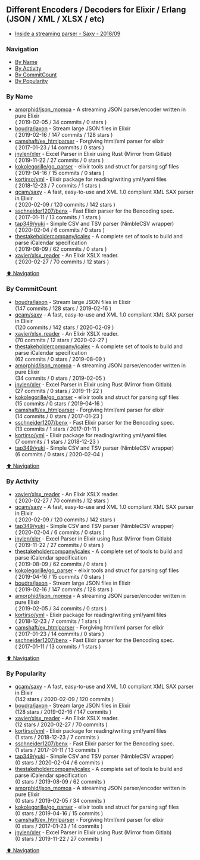 ## Different Encoders / Decoders for Elixir / Erlang (JSON / XML / XLSX / etc)

- [Inside a streaming parser - Saxy - 2018/09](https://hqc.io/posts/inside-a-streaming-parser)

### Navigation

- [By Name](#by-name)
- [By Activity](#by-activity)
- [By CommitCount](#by-commitcount)
- [By Popularity](#by-popularity)

### By Name
<!-- PROJECTS_LIST -->
- [amorphid/json_momoa](https://github.com/amorphid/json_momoa) - A streaming JSON parser/encoder written in pure Elixir <br/> ( 2019-02-05 / 34 commits / 0 stars )
- [boudra/jaxon](https://github.com/boudra/jaxon) - Stream large JSON files in Elixir <br/> ( 2019-02-16 / 147 commits / 128 stars )
- [camshaft/ex_htmlparser](https://github.com/camshaft/ex_htmlparser) - Forgiving html/xml parser for elixir <br/> ( 2017-01-23 / 14 commits / 0 stars )
- [jnylen/xler](https://github.com/jnylen/xler) - Excel Parser in Elixir using Rust (Mirror from Gitlab) <br/> ( 2019-11-22 / 27 commits / 0 stars )
- [kokolegorille/go_parser](https://github.com/kokolegorille/go_parser) - elixir tools and struct for parsing sgf files <br/> ( 2019-04-16 / 15 commits / 0 stars )
- [kortirso/yml](https://github.com/kortirso/yml) - Elixir package for reading/writing yml/yaml files <br/> ( 2018-12-23 / 7 commits / 1 stars )
- [qcam/saxy](https://github.com/qcam/saxy) - A fast, easy-to-use and XML 1.0 compliant XML SAX parser in Elixir <br/> ( 2020-02-09 / 120 commits / 142 stars )
- [sschneider1207/benx](https://github.com/sschneider1207/benx) - Fast Elixir parser for the Bencoding spec. <br/> ( 2017-01-11 / 13 commits / 1 stars )
- [tap349/yuki](https://github.com/tap349/yuki) - Simple CSV and TSV parser (NimbleCSV wrapper) <br/> ( 2020-02-04 / 6 commits / 0 stars )
- [thestakeholdercompany/icalex](https://github.com/thestakeholdercompany/icalex) - A complete set of tools to build and parse iCalendar specification <br/> ( 2019-08-09 / 62 commits / 0 stars )
- [xavier/xlsx_reader](https://github.com/xavier/xlsx_reader) - An Elixir XSLX reader. <br/> ( 2020-02-27 / 70 commits / 12 stars )
<!-- /PROJECTS_LIST -->

[⬆ Navigation](#navigation)

### By CommitCount
<!-- COMMITCOUNT_LIST -->
- [boudra/jaxon](https://github.com/boudra/jaxon) - Stream large JSON files in Elixir <br/> (147 commits / 128 stars / 2019-02-16 )
- [qcam/saxy](https://github.com/qcam/saxy) - A fast, easy-to-use and XML 1.0 compliant XML SAX parser in Elixir <br/> (120 commits / 142 stars / 2020-02-09 )
- [xavier/xlsx_reader](https://github.com/xavier/xlsx_reader) - An Elixir XSLX reader. <br/> (70 commits / 12 stars / 2020-02-27 )
- [thestakeholdercompany/icalex](https://github.com/thestakeholdercompany/icalex) - A complete set of tools to build and parse iCalendar specification <br/> (62 commits / 0 stars / 2019-08-09 )
- [amorphid/json_momoa](https://github.com/amorphid/json_momoa) - A streaming JSON parser/encoder written in pure Elixir <br/> (34 commits / 0 stars / 2019-02-05 )
- [jnylen/xler](https://github.com/jnylen/xler) - Excel Parser in Elixir using Rust (Mirror from Gitlab) <br/> (27 commits / 0 stars / 2019-11-22 )
- [kokolegorille/go_parser](https://github.com/kokolegorille/go_parser) - elixir tools and struct for parsing sgf files <br/> (15 commits / 0 stars / 2019-04-16 )
- [camshaft/ex_htmlparser](https://github.com/camshaft/ex_htmlparser) - Forgiving html/xml parser for elixir <br/> (14 commits / 0 stars / 2017-01-23 )
- [sschneider1207/benx](https://github.com/sschneider1207/benx) - Fast Elixir parser for the Bencoding spec. <br/> (13 commits / 1 stars / 2017-01-11 )
- [kortirso/yml](https://github.com/kortirso/yml) - Elixir package for reading/writing yml/yaml files <br/> (7 commits / 1 stars / 2018-12-23 )
- [tap349/yuki](https://github.com/tap349/yuki) - Simple CSV and TSV parser (NimbleCSV wrapper) <br/> (6 commits / 0 stars / 2020-02-04 )
<!-- /COMMITCOUNT_LIST -->
[⬆ Navigation](#navigation)

### By Activity
<!-- ACTIVITY_LIST -->
- [xavier/xlsx_reader](https://github.com/xavier/xlsx_reader) - An Elixir XSLX reader. <br/> ( 2020-02-27 / 70 commits / 12 stars )
- [qcam/saxy](https://github.com/qcam/saxy) - A fast, easy-to-use and XML 1.0 compliant XML SAX parser in Elixir <br/> ( 2020-02-09 / 120 commits / 142 stars )
- [tap349/yuki](https://github.com/tap349/yuki) - Simple CSV and TSV parser (NimbleCSV wrapper) <br/> ( 2020-02-04 / 6 commits / 0 stars )
- [jnylen/xler](https://github.com/jnylen/xler) - Excel Parser in Elixir using Rust (Mirror from Gitlab) <br/> ( 2019-11-22 / 27 commits / 0 stars )
- [thestakeholdercompany/icalex](https://github.com/thestakeholdercompany/icalex) - A complete set of tools to build and parse iCalendar specification <br/> ( 2019-08-09 / 62 commits / 0 stars )
- [kokolegorille/go_parser](https://github.com/kokolegorille/go_parser) - elixir tools and struct for parsing sgf files <br/> ( 2019-04-16 / 15 commits / 0 stars )
- [boudra/jaxon](https://github.com/boudra/jaxon) - Stream large JSON files in Elixir <br/> ( 2019-02-16 / 147 commits / 128 stars )
- [amorphid/json_momoa](https://github.com/amorphid/json_momoa) - A streaming JSON parser/encoder written in pure Elixir <br/> ( 2019-02-05 / 34 commits / 0 stars )
- [kortirso/yml](https://github.com/kortirso/yml) - Elixir package for reading/writing yml/yaml files <br/> ( 2018-12-23 / 7 commits / 1 stars )
- [camshaft/ex_htmlparser](https://github.com/camshaft/ex_htmlparser) - Forgiving html/xml parser for elixir <br/> ( 2017-01-23 / 14 commits / 0 stars )
- [sschneider1207/benx](https://github.com/sschneider1207/benx) - Fast Elixir parser for the Bencoding spec. <br/> ( 2017-01-11 / 13 commits / 1 stars )
<!-- /ACTIVITY_LIST -->

[⬆ Navigation](#navigation)

### By Popularity
<!-- POPULARITY_LIST -->
- [qcam/saxy](https://github.com/qcam/saxy) - A fast, easy-to-use and XML 1.0 compliant XML SAX parser in Elixir <br/> (142 stars / 2020-02-09 / 120 commits )
- [boudra/jaxon](https://github.com/boudra/jaxon) - Stream large JSON files in Elixir <br/> (128 stars / 2019-02-16 / 147 commits )
- [xavier/xlsx_reader](https://github.com/xavier/xlsx_reader) - An Elixir XSLX reader. <br/> (12 stars / 2020-02-27 / 70 commits )
- [kortirso/yml](https://github.com/kortirso/yml) - Elixir package for reading/writing yml/yaml files <br/> (1 stars / 2018-12-23 / 7 commits )
- [sschneider1207/benx](https://github.com/sschneider1207/benx) - Fast Elixir parser for the Bencoding spec. <br/> (1 stars / 2017-01-11 / 13 commits )
- [tap349/yuki](https://github.com/tap349/yuki) - Simple CSV and TSV parser (NimbleCSV wrapper) <br/> (0 stars / 2020-02-04 / 6 commits )
- [thestakeholdercompany/icalex](https://github.com/thestakeholdercompany/icalex) - A complete set of tools to build and parse iCalendar specification <br/> (0 stars / 2019-08-09 / 62 commits )
- [amorphid/json_momoa](https://github.com/amorphid/json_momoa) - A streaming JSON parser/encoder written in pure Elixir <br/> (0 stars / 2019-02-05 / 34 commits )
- [kokolegorille/go_parser](https://github.com/kokolegorille/go_parser) - elixir tools and struct for parsing sgf files <br/> (0 stars / 2019-04-16 / 15 commits )
- [camshaft/ex_htmlparser](https://github.com/camshaft/ex_htmlparser) - Forgiving html/xml parser for elixir <br/> (0 stars / 2017-01-23 / 14 commits )
- [jnylen/xler](https://github.com/jnylen/xler) - Excel Parser in Elixir using Rust (Mirror from Gitlab) <br/> (0 stars / 2019-11-22 / 27 commits )
<!-- /POPULARITY_LIST -->

[⬆ Navigation](#navigation)
